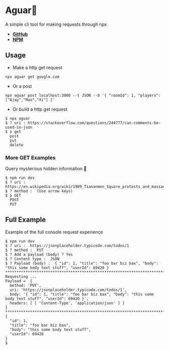 # Aguar🔌

A simple cli tool for making requests through npx

- **[GitHub](https://github.com/Sywth/Agua)**
- **[NPM](https://www.google.com)**

## Usage

- Make a http get request

`npx aguar get google.com`

- Or a post

`npx aguar post localhost:3000 --t JSON --b '{ "roomId": 1, "players": ["Ajay","Mao","Xi"] }'`

- Or build a http get request

```
$ npx aguar
$ ? uri : https://stackoverflow.com/questions/244777/can-comments-be-used-in-json
$ ❯ get
  post
  put
  delete
```

### More GET Examples

Query mysterious hidden information 👻

```
$ npm run dev
$ ? uri :  https://en.wikipedia.org/wiki/1989_Tiananmen_Square_protests_and_massacre
$ ? method :  (Use arrow keys)
$ ❯ GET
  POST
  PUT
```

## Full Example

Example of the full console request experience

```
$ npm run dev
$ ? uri :  https://jsonplaceholder.typicode.com/todos/1
$ ? method :  PUT
$ ? Add a payload (body) ? Yes
$ ? Content type :  JSON
$ ? Payload (body) :  { "id": 1, "title": "foo bar biz bax", "body": "this some body text stuff", "userId": 69420 }
********************************************************************************
Requesting ...
Payload =  {
  method: 'PUT',
  uri: 'https://jsonplaceholder.typicode.com/todos/1',
  body: '{ "id": 1, "title": "foo bar biz bax", "body": "this some body text stuff", "userId": 69420 }',
  headers: [ [ 'Content-Type', 'application/json' ] ]
}
********************************************************************************
{
  "id": 1,
  "title": "foo bar biz bax",
  "body": "this some body text stuff",
  "userId": 69420
}
$
```
